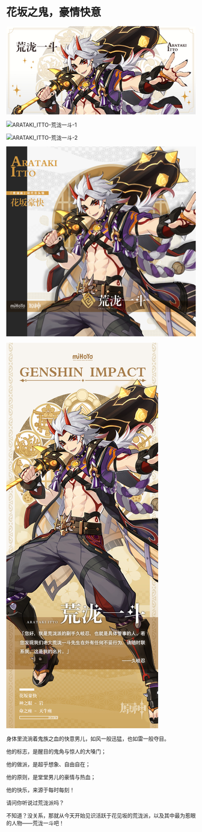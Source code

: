 # 花坂之鬼，豪情快意

![ARATAKI_ITTO-荒泷一斗](./../A小卡/ARATAKI_ITTO-荒泷一斗.png)

![ARATAKI_ITTO-荒泷一斗-1](./../D动图/ARATAKI_ITTO-荒泷一斗-1.gif)

![ARATAKI_ITTO-荒泷一斗-2](./../D动图/ARATAKI_ITTO-荒泷一斗-2.gif)

![ARATAKI_ITTO-荒泷一斗](./../B方形卡/ARATAKI_ITTO-荒泷一斗.jpg)

![ARATAKI_ITTO-荒泷一斗](./../C立绘/ARATAKI_ITTO-荒泷一斗.jpg)

身体里流淌着鬼族之血的快意男儿，如风一般迅猛，也如雷一般夺目。

他的标志，是醒目的鬼角与惊人的大嗓门；

他的做派，是超乎想象、自由自在；

他的原则，是堂堂男儿的豪情与热血；

他的快乐，来源于每时每刻！

请问你听说过荒泷派吗？

不知道？没关系，那就从今天开始见识活跃于花见坂的荒泷派，以及其中最为惹眼的人物——荒泷一斗吧！